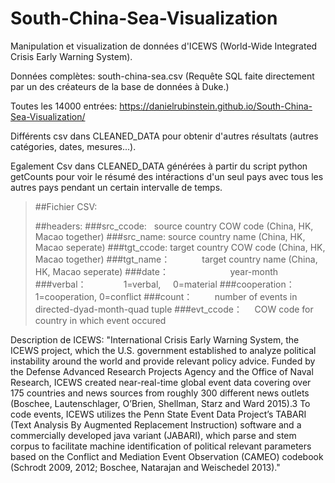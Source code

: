 # South-China-Sea-Visualization

Manipulation et visualization de données d'ICEWS (World-Wide Integrated Crisis Early Warning System).

Données complètes: south-china-sea.csv (Requête SQL faite directement par un des créateurs de la base de données à Duke.)

Toutes les 14000 entrées: https://danielrubinstein.github.io/South-China-Sea-Visualization/

Différents csv dans CLEANED_DATA pour obtenir d'autres résultats (autres catégories, dates, mesures...).

Egalement Csv dans CLEANED_DATA générées à partir du script python getCounts pour voir le résumé des intéractions d'un seul pays avec tous les autres pays pendant un certain intervalle de temps.

>##Fichier CSV:
>
>##headers:
> ###src_ccode:    source country COW code (China, HK, Macao together)
> ###src_name:             source country name (China, HK, Macao seperate)
> ###tgt_ccode:    target country COW code (China, HK, Macao together)
> ###tgt_name：             target country name (China, HK, Macao seperate)
> ###date：                         year-month
> ###verbal：               1=verbal,      0=material
> ###cooperation：  1=cooperation, 0=conflict
> ###count：         number of events in directed-dyad-month-quad tuple
> ###evt_ccode：     COW code for country in which event occured
>


Description de ICEWS:
"International Crisis Early Warning System, the ICEWS project, which the U.S. government
established to analyze political instability around the world and provide relevant policy advice.
Funded by the Defense Advanced Research Projects Agency and the Office of Naval
Research, ICEWS created near-real-time global event data covering over 175 countries and
news sources from roughly 300 different news outlets (Boschee, Lautenschlager, O’Brien,
Shellman, Starz and Ward 2015).3 To code events, ICEWS utilizes the Penn State Event
Data Project’s TABARI (Text Analysis By Augmented Replacement Instruction) software
and a commercially developed java variant (JABARI), which parse and stem corpus to facilitate
machine identification of political relevant parameters based on the Conflict and
Mediation Event Observation (CAMEO) codebook (Schrodt 2009, 2012; Boschee, Natarajan
and Weischedel 2013)."
